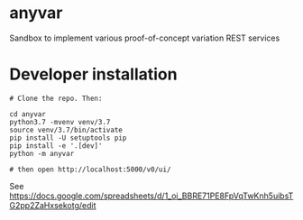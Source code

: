 # anyvar
Sandbox to implement various proof-of-concept variation REST services


# Developer installation

```
# Clone the repo. Then:

cd anyvar
python3.7 -mvenv venv/3.7
source venv/3.7/bin/activate
pip install -U setuptools pip
pip install -e '.[dev]'
python -m anyvar

# then open http://localhost:5000/v0/ui/
```


See https://docs.google.com/spreadsheets/d/1_oi_BBRE71PE8FpVqTwKnh5uibsTG2pp2ZaHxsekotg/edit
